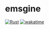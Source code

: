 # emsgine 

[![Rust](https://github.com/AdrianCert/emsgine/actions/workflows/rust.yml/badge.svg?branch=master)](https://github.com/AdrianCert/emsgine/actions/workflows/rust.yml)
[![wakatime](https://wakatime.com/badge/user/4170295c-95a1-4d94-b504-7714de4ea2c2/project/923d92ad-136f-4d3a-984d-3f1b58e2d788.svg)](https://wakatime.com/badge/user/4170295c-95a1-4d94-b504-7714de4ea2c2/project/923d92ad-136f-4d3a-984d-3f1b58e2d788)